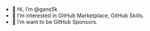 - 👋 Hi, I’m @gans5k
- 👀 I’m interested in GitHub Marketplace, GitHub Skills.
- 🌱 I’m want to be GitHub Sponsors.

